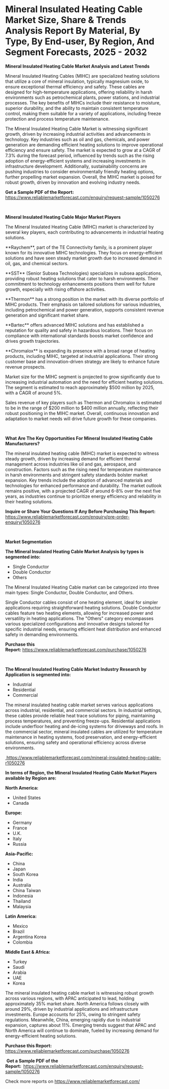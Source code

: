 <p><h1>Mineral Insulated Heating Cable Market Size, Share & Trends Analysis Report By Material, By Type, By End-user, By Region, And Segment Forecasts, 2025 - 2032</h1></p><p><strong>Mineral Insulated Heating Cable Market Analysis and Latest Trends</strong></p>
<p><p>Mineral Insulated Heating Cables (MIHC) are specialized heating solutions that utilize a core of mineral insulation, typically magnesium oxide, to ensure exceptional thermal efficiency and safety. These cables are designed for high-temperature applications, offering reliability in harsh environments such as petrochemical plants, power stations, and industrial processes. The key benefits of MIHCs include their resistance to moisture, superior durability, and the ability to maintain consistent temperature control, making them suitable for a variety of applications, including freeze protection and process temperature maintenance.</p><p>The Mineral Insulated Heating Cable Market is witnessing significant growth, driven by increasing industrial activities and advancements in technology. Key industries such as oil and gas, chemicals, and power generation are demanding efficient heating solutions to improve operational efficiency and ensure safety. The market is expected to grow at a CAGR of 7.3% during the forecast period, influenced by trends such as the rising adoption of energy-efficient systems and increasing investments in infrastructure development. Additionally, sustainability concerns are pushing industries to consider environmentally friendly heating options, further propelling market expansion. Overall, the MIHC market is poised for robust growth, driven by innovation and evolving industry needs.</p></p>
<p><strong>Get a Sample PDF of the Report:&nbsp;</strong> <a href="https://www.reliablemarketforecast.com/enquiry/request-sample/1050276?utm_campaign=2293&utm_medium=2&utm_source=Github&utm_content=ia&utm_term=11022025&utm_id=mineral-insulated-heating-cable">https://www.reliablemarketforecast.com/enquiry/request-sample/1050276</a></p>
<p>&nbsp;</p>
<p><strong>Mineral Insulated Heating Cable Major Market Players</strong></p>
<p><p>The Mineral Insulated Heating Cable (MIHC) market is characterized by several key players, each contributing to advancements in industrial heating solutions. </p><p>**Raychem**, part of the TE Connectivity family, is a prominent player known for its innovative MIHC technologies. They focus on energy-efficient solutions and have seen steady market growth due to increased demand in oil, gas, and chemical sectors. </p><p>**SST** (Senior Subsea Technologies) specializes in subsea applications, providing robust heating solutions that cater to harsh environments. Their commitment to technology enhancements positions them well for future growth, especially with rising offshore activities.</p><p>**Thermon** has a strong position in the market with its diverse portfolio of MIHC products. Their emphasis on tailored solutions for various industries, including petrochemical and power generation, supports consistent revenue generation and significant market share. </p><p>**Bartec** offers advanced MIHC solutions and has established a reputation for quality and safety in hazardous locations. Their focus on compliance with international standards boosts market confidence and drives growth trajectories.</p><p>**Chromalox** is expanding its presence with a broad range of heating products, including MIHC, targeted at industrial applications. Their strong customer base and innovation-driven strategy are likely to enhance future revenue prospects.</p><p>Market size for the MIHC segment is projected to grow significantly due to increasing industrial automation and the need for efficient heating solutions. The segment is estimated to reach approximately $500 million by 2025, with a CAGR of around 5%. </p><p>Sales revenue of key players such as Thermon and Chromalox is estimated to be in the range of $200 million to $400 million annually, reflecting their robust positioning in the MIHC market. Overall, continuous innovation and adaptation to market needs will drive future growth for these companies.</p></p>
<p>&nbsp;</p>
<p><strong>What Are The Key Opportunities For Mineral Insulated Heating Cable Manufacturers?</strong></p>
<p><p>The mineral insulated heating cable (MIHC) market is expected to witness steady growth, driven by increasing demand for efficient thermal management across industries like oil and gas, aerospace, and construction. Factors such as the rising need for temperature maintenance in harsh environments and stringent safety standards bolster market expansion. Key trends include the adoption of advanced materials and technologies for enhanced performance and durability. The market outlook remains positive, with a projected CAGR of around 6-8% over the next five years, as industries continue to prioritize energy efficiency and reliability in their heating solutions.</p></p>
<p><strong>Inquire or Share Your Questions If Any Before Purchasing This Report:</strong> <a href="https://www.reliablemarketforecast.com/enquiry/pre-order-enquiry/1050276?utm_campaign=2293&utm_medium=2&utm_source=Github&utm_content=ia&utm_term=11022025&utm_id=mineral-insulated-heating-cable">https://www.reliablemarketforecast.com/enquiry/pre-order-enquiry/1050276</a></p>
<p>&nbsp;</p>
<p><strong>Market Segmentation</strong></p>
<p><strong>The Mineral Insulated Heating Cable Market Analysis by types is segmented into:</strong></p>
<p><ul><li>Single Conductor</li><li>Double Conductor</li><li>Others</li></ul></p>
<p><p>The Mineral Insulated Heating Cable market can be categorized into three main types: Single Conductor, Double Conductor, and Others. </p><p>Single Conductor cables consist of one heating element, ideal for simpler applications requiring straightforward heating solutions. Double Conductor cables feature two heating elements, allowing for increased power and versatility in heating applications. The "Others" category encompasses various specialized configurations and innovative designs tailored for specific industrial needs, ensuring efficient heat distribution and enhanced safety in demanding environments.</p></p>
<p><strong>Purchase this Report:&nbsp;</strong><a href="https://www.reliablemarketforecast.com/purchase/1050276?utm_campaign=2293&utm_medium=2&utm_source=Github&utm_content=ia&utm_term=11022025&utm_id=mineral-insulated-heating-cable">https://www.reliablemarketforecast.com/purchase/1050276</a></p>
<p>&nbsp;</p>
<p><strong>The Mineral Insulated Heating Cable Market Industry Research by Application is segmented into:</strong></p>
<p><ul><li>Industrial</li><li>Residential</li><li>Commercial</li></ul></p>
<p><p>The mineral insulated heating cable market serves various applications across industrial, residential, and commercial sectors. In industrial settings, these cables provide reliable heat trace solutions for piping, maintaining process temperatures, and preventing freeze-ups. Residential applications include underfloor heating and de-icing systems for driveways and roofs. In the commercial sector, mineral insulated cables are utilized for temperature maintenance in heating systems, food preservation, and energy-efficient solutions, ensuring safety and operational efficiency across diverse environments.</p></p>
<p><a href="https://www.reliablemarketforecast.com/mineral-insulated-heating-cable-r1050276?utm_campaign=2293&utm_medium=2&utm_source=Github&utm_content=ia&utm_term=11022025&utm_id=mineral-insulated-heating-cable">&nbsp;https://www.reliablemarketforecast.com/mineral-insulated-heating-cable-r1050276</a></p>
<p><strong>In terms of Region, the Mineral Insulated Heating Cable Market Players available by Region are:</strong></p>
<p>
    <p> <strong> North America: </strong>
        <ul>
            <li>United States</li>
            <li>Canada</li>
        </ul>
        </p> 
    <p> <strong> Europe: </strong>
        <ul>
            <li>Germany</li>
            <li>France</li>
            <li>U.K.</li>
            <li>Italy</li>
            <li>Russia</li>
        </ul>
        </p> 
    <p> <strong> Asia-Pacific: </strong>
        <ul>
            <li>China</li>
            <li>Japan</li>
            <li>South Korea</li>
            <li>India</li>
            <li>Australia</li>
            <li>China Taiwan</li>
            <li>Indonesia</li>
            <li>Thailand</li>
            <li>Malaysia</li>
        </ul>
        </p> 
    <p> <strong> Latin America: </strong>
        <ul>
            <li>Mexico</li>
            <li>Brazil</li>
            <li>Argentina Korea</li>
            <li>Colombia</li>
        </ul>
        </p> 
    <p> <strong> Middle East & Africa: </strong>
        <ul>
            <li>Turkey</li>
            <li>Saudi</li>
            <li>Arabia</li>
            <li>UAE</li>
            <li>Korea</li>
        </ul>
    </p>
    </p>
<p><p>The mineral insulated heating cable market is witnessing robust growth across various regions, with APAC anticipated to lead, holding approximately 35% market share. North America follows closely with around 29%, driven by industrial applications and infrastructure investments. Europe accounts for 25%, owing to stringent safety regulations. Meanwhile, China, emerging rapidly due to industrial expansion, captures about 11%. Emerging trends suggest that APAC and North America will continue to dominate, fueled by increasing demand for energy-efficient heating solutions.</p></p>
<p><strong>Purchase this Report: </strong><a href="https://www.reliablemarketforecast.com/purchase/1050276?utm_campaign=2293&utm_medium=2&utm_source=Github&utm_content=ia&utm_term=11022025&utm_id=mineral-insulated-heating-cable">https://www.reliablemarketforecast.com/purchase/1050276</a></p>
<p>&nbsp;<strong>Get a Sample PDF of the Report:&nbsp;&nbsp;</strong><a href="https://www.reliablemarketforecast.com/enquiry/request-sample/1050276?utm_campaign=2293&utm_medium=2&utm_source=Github&utm_content=ia&utm_term=11022025&utm_id=mineral-insulated-heating-cable">https://www.reliablemarketforecast.com/enquiry/request-sample/1050276</a></p>
<p><strong></strong></p>
<p>Check more reports on <a href="https://www.reliablemarketforecast.com/?utm_campaign=2293&utm_medium=2&utm_source=Github&utm_content=ia&utm_term=11022025&utm_id=mineral-insulated-heating-cable">https://www.reliablemarketforecast.com/</a></p>